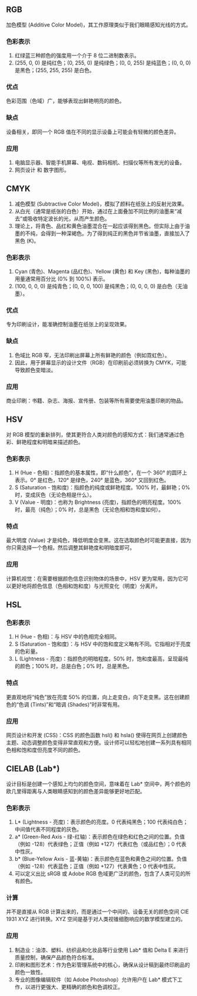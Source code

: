 ## RGB
加色模型 (Additive Color Model)，其工作原理类似于我们眼睛感知光线的方式。
### 色彩表示
1. 红绿蓝三种颜色的强度用一个介于 8 位二进制数表示。
2. (255, 0, 0) 是纯红色；(0, 255, 0) 是纯绿色；(0, 0, 255) 是纯蓝色；(0, 0, 0) 是黑色；(255, 255, 255) 是白色。
### 优点
色彩范围（色域）广，能够表现出鲜艳明亮的颜色。
### 缺点
设备相关，即同一个 RGB 值在不同的显示设备上可能会有轻微的颜色差异。
### 应用
1. 电脑显示器、智能手机屏幕、电视、数码相机、扫描仪等所有发光的设备。
2. 网页设计 和 数字图形。

## CMYK
1.  减色模型 (Subtractive Color Model)，模拟了颜料在纸张上的反射光效果。
2.  从白光（通常是纸张的白色）开始，通过在上面叠加不同比例的油墨来“减去”或吸收特定波长的光，从而产生颜色。
3.  理论上，将青色、品红和黄色油墨混合在一起应该得到黑色。但实际上由于油墨的不纯，会得到一种深褐色。为了得到纯正的黑色并节省油墨，直接加入了黑色 (K)。
### 色彩表示
1. Cyan (青色)、Magenta (品红色)、Yellow (黄色) 和 Key (黑色)，每种油墨的用量通常用百分比 (0% 到 100%) 表示。
2. (100, 0, 0, 0) 是纯青色；(0, 0, 0, 100) 是纯黑色；(0, 0, 0, 0) 是白色（无油墨）。
### 优点
专为印刷设计，能准确控制油墨在纸张上的呈现效果。
### 缺点
1. 色域比 RGB 窄，无法印刷出屏幕上所有鲜艳的颜色（例如霓虹色）。
2. 因此，用于屏幕显示的设计文件（RGB）在印刷前必须转换为 CMYK，可能导致颜色变暗淡。
### 应用
商业印刷：书籍、杂志、海报、宣传册、包装等所有需要使用油墨印刷的物品。

## HSV
对 RGB 模型的重新排列，使其更符合人类对颜色的感知方式：我们通常通过色彩、鲜艳程度和明暗来描述颜色。
### 色彩表示
1. H (Hue - 色相)：指颜色的基本属性，即“什么颜色”，在一个 360° 的圆环上表示。0° 是红色，120° 是绿色，240° 是蓝色，360° 又回到红色。
2. S (Saturation - 饱和度)：指颜色的纯度或鲜艳程度。100% 时，最鲜艳；0% 时，变成灰色（无论色相是什么）。
3. V (Value - 明度)：也称为 Brightness (亮度)，指颜色的明亮程度。100% 时，最亮（纯色）；0% 时，总是黑色（无论色相和饱和度如何）。
### 特点
最大明度 (Value) 才是纯色，降低明度会变黑。这在选取颜色时可能更直接，因为你只需选择一个色相，然后调整其鲜艳度和明暗度即可。
### 应用
计算机视觉：在需要根据颜色信息识别物体的场景中，HSV 更为常用，因为它可以更好地将颜色信息（色相和饱和度）与光照变化（明度）分离开。
## HSL
### 色彩表示
1. H (Hue - 色相)：与 HSV 中的色相完全相同。
2. S (Saturation - 饱和度)：与 HSV 中的饱和度定义略有不同。它指相对于亮度的色彩量。
3. L (Lightness - 亮度)：指颜色的明暗程度。50% 时，饱和度最高，呈现最纯的颜色；100% 时，总是白色；0% 时，总是黑色。
### 特点
更直观地将“纯色”放在亮度 50% 的位置，向上走变白，向下走变黑。这在创建颜色的“色调 (Tints)”和“暗调 (Shades)”时非常有用。
### 应用
网页设计和开发 (CSS)：CSS 的颜色函数 hsl() 和 hsla() 使得在网页上创建颜色主题、动态调整颜色变得非常直观和方便。设计师可以轻松地创建一系列具有相同色相和饱和度但亮度不同的颜色。
## CIELAB (Lab*)
设计目标是创建一个感知上均匀的颜色空间，意味着在 Lab* 空间中，两个颜色的欧几里得距离与人类眼睛感知到的颜色差异能够更好地匹配。
### 色彩表示
1. L* (Lightness - 亮度)：表示颜色的亮度。0 代表纯黑色；100 代表纯白色；中间值代表不同程度的灰色。
2. a* (Green-Red Axis - 绿-红轴)：表示颜色在绿色和红色之间的位置。负值（例如 -128）代表绿色；正值（例如 +127）代表红色（或品红色）；0 代表中性灰。
3. b* (Blue-Yellow Axis - 蓝-黄轴)：表示颜色在蓝色和黄色之间的位置。负值（例如 -128）代表蓝色；正值（例如 +127）代表黄色；0 代表中性灰。
4. 可以定义出比 sRGB 或 Adobe RGB 色域更广泛的颜色，包含了人类可见的所有颜色。
### 计算
并不是直接从 RGB 计算出来的，而是通过一个中间的、设备无关的颜色空间 CIE 1931 XYZ 进行转换。XYZ 空间是基于对人类视锥细胞响应的数学模型建立的。
### 应用
1. 制造业：油漆、塑料、纺织品和化妆品等行业使用 Lab* 值和 Delta E 来进行质量控制，确保产品颜色符合标准。
2. 印刷和图形艺术：作为色彩管理系统中的核心，确保从设计稿到最终印刷品的颜色一致性。
3. 专业的图像编辑软件（如 Adobe Photoshop）允许用户在 Lab* 模式下工作，以进行更强大、更精确的颜色和色调校正。